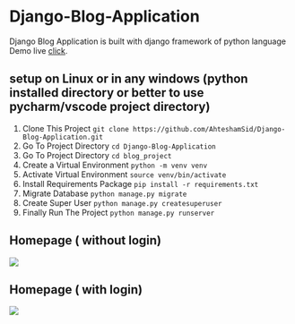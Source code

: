 # Django-Blog-Application
Django Blog Application is built with django framework of python language
Demo live [click](http://brsfc.herokuapp.com/home/).
## setup on Linux or in any windows (python installed directory or better to use pycharm/vscode project directory)

1. Clone This Project `git clone https://github.com/AhteshamSid/Django-Blog-Application.git`
2. Go To Project Directory `cd Django-Blog-Application`
3. Go To Project Directory `cd blog_project`
4. Create a Virtual Environment `python -m venv venv`
5. Activate Virtual Environment `source venv/bin/activate`
6. Install Requirements Package `pip install -r requirements.txt`
7. Migrate Database `python manage.py migrate`
8. Create Super User `python manage.py createsuperuser`
9. Finally Run The Project `python manage.py runserver`
## Homepage ( without login)
<img src="home.gif" >

## Homepage ( with login)
<img src="home1.gif" >
